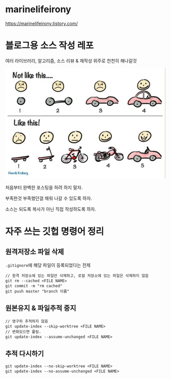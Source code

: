 # marinelifeirony
https://marinelifeirony.tistory.com/

# 블로그용 소스 작성 레포
여러 라이브러리, 알고리즘, 소스 리뷰 & 재작성 위주로 천천히 해나갈것

![블로그를 해나갈때 마음가짐..](/images/agilecar.png)

처음부터 완벽한 포스팅을 하려 하지 말자.

부족한것 부족했던걸 채워 나갈 수 있도록 하자.

소스는 되도록 복사가 아닌 직접 작성하도록 하자.


# 자주 쓰는 깃헙 명령어 정리
## 원격저장소 파일 삭제
`.gitignore`에 해당 파일이 등록되었다는 전제

```
// 원격 저장소에 있는 파일만 삭제하고, 로컬 저장소에 있는 파일은 삭제하지 않음
git rm --cached <FILE NAME>
git commit -m "rm cached"
git push master "branch 이름"
```

## 원본유지 & 파일추적 중지
```
// 영구히 추적하지 않음
git update-index --skip-worktree <FILE NAME>
// 변화있으면 풀림.
git update-index --assume-unchanged <FILE NAME>
```

## 추적 다시하기
```
git update-index --no-skip-worktree <FILE NAME>
git update-index --no-assume-unchanged <FILE NAME>
```